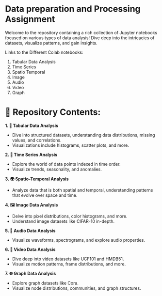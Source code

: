 # **Data preparation and Processing Assignment**


Welcome to the repository containing a rich collection of Jupyter notebooks focused on various types of data analysis! Dive deep into the intricacies of datasets, visualize patterns, and gain insights.

Links to the Different Colab notebooks:

1. Tabular Data Analysis
2. Time Series
3. Spatio Temporal
4. Image
5. Audio
6. Video
7. Graph


# **📂 Repository Contents:**

**1. 📑 Tabular Data Analysis**
- Dive into structured datasets, understanding data distributions, missing values, and correlations.
- Visualizations include histograms, scatter plots, and more.
  
**2. 🌊 Time Series Analysis**
- Explore the world of data points indexed in time order.
- Visualize trends, seasonality, and anomalies.
  
**3. 🌍 Spatio-Temporal Analysis**
- Analyze data that is both spatial and temporal, understanding patterns that evolve over space and time.
  
**4. 🖼️ Image Data Analysis**
- Delve into pixel distributions, color histograms, and more.
- Understand image datasets like CIFAR-10 in-depth.
  
**5. 🎵 Audio Data Analysis**
- Visualize waveforms, spectrograms, and explore audio properties.
  
**6. 🎥 Video Data Analysis**
- Dive deep into video datasets like UCF101 and HMDB51.
- Visualize motion patterns, frame distributions, and more.
  
**7. 🌐 Graph Data Analysis**
- Explore graph datasets like Cora.
- Visualize node distributions, communities, and graph structures.
